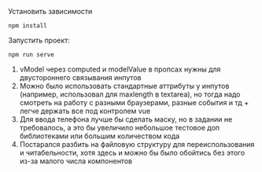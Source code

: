 Установить зависимости
```
npm install
```

Запустить проект:
```
npm run serve
```

1. vModel через computed и modelValue в пропсах нужны для двустороннего связывания инпутов
2. Можно было использовать стандартные аттрибуты у инпутов (например, использовал для maxlength в textarea), но тогда надо смотреть на работу с разными браузерами, разные события и тд + легче держать все под контролем vue
3. Для ввода телефона лучше бы сделать маску, но в задании не требовалось, а это бы увеличило небольшое тестовое доп библиотеками или большим количеством кода
4. Постарался разбить на файловую структуру для переиспользования и читабельности, хотя здесь и можно бы было обойтись без этого из-за малого числа компонентов
